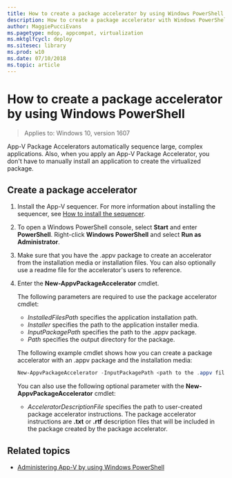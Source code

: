 ```yaml
---
title: How to create a package accelerator by using Windows PowerShell (Windows 10)
description: How to create a package accelerator with Windows PowerShell.
author: MaggiePucciEvans
ms.pagetype: mdop, appcompat, virtualization
ms.mktglfcycl: deploy
ms.sitesec: library
ms.prod: w10
ms.date: 07/10/2018
ms.topic: article
---
```

# How to create a package accelerator by using Windows PowerShell

>Applies to: Windows 10, version 1607

App-V Package Accelerators automatically sequence large, complex applications. Also, when you apply an App-V Package Accelerator, you don't have to manually install an application to create the virtualized package.

## Create a package accelerator

1. Install the App-V sequencer. For more information about installing the sequencer, see [How to install the sequencer](appv-install-the-sequencer.md).
2. To open a Windows PowerShell console, select **Start** and enter **PowerShell**. Right-click **Windows PowerShell** and select **Run as Administrator**.
3. Make sure that you have the .appv package to create an accelerator from the installation media or installation files. You can also optionally use a readme file for the accelerator's users to reference.
4. Enter the **New-AppvPackageAccelerator** cmdlet.

    The following parameters are required to use the package accelerator cmdlet:

    - *InstalledFilesPath* specifies the application installation path.
    - *Installer* specifies the path to the application installer media.
    - *InputPackagePath* specifies the path to the .appv package.
    - *Path* specifies the output directory for the package.

    The following example cmdlet shows how you can create a package accelerator with an .appv package and the installation media:

    ```PowerShell
    New-AppvPackageAccelerator -InputPackagePath <path to the .appv file> -Installer <path to the installer executable> -Path <directory of the output path>
    ```

    You can also use the following optional parameter with the **New-AppvPackageAccelerator** cmdlet:

    - *AcceleratorDescriptionFile* specifies the path to user-created package accelerator instructions. The package accelerator instructions are **.txt** or **.rtf** description files that will be included in the package created by the package accelerator.





## Related topics

- [Administering App-V by using Windows PowerShell](appv-administering-appv-with-powershell.md)
